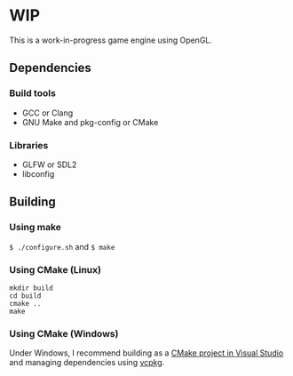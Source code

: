 # WIP
This is a work-in-progress game engine using OpenGL.
## Dependencies
### Build tools
- GCC or Clang
- GNU Make and pkg-config or CMake
### Libraries
- GLFW or SDL2
- libconfig
## Building
### Using make
`$ ./configure.sh` and `$ make`
### Using CMake (Linux)
```
mkdir build
cd build
cmake ..
make
```
### Using CMake (Windows)
Under Windows, I recommend building as a [CMake project in Visual Studio](https://docs.microsoft.com/en-us/cpp/build/cmake-projects-in-visual-studio?view=msvc-170)
and managing dependencies using [vcpkg](https://github.com/Microsoft/vcpkg).
